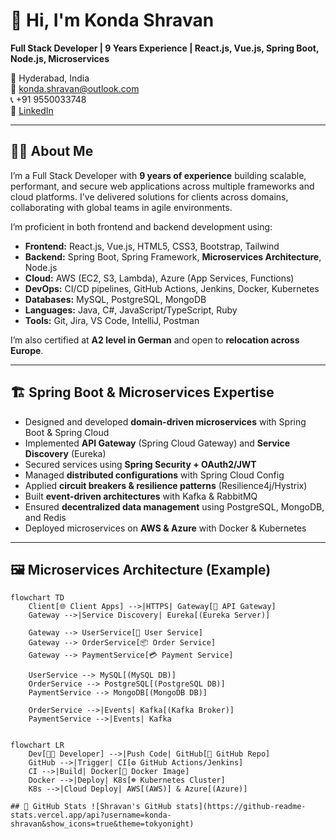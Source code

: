 # 👋 Hi, I'm Konda Shravan

**Full Stack Developer | 9 Years Experience | React.js, Vue.js, Spring Boot, Node.js, Microservices**

📍 Hyderabad, India  
📧 konda.shravan@outlook.com  
📞 +91 9550033748  
🔗 [LinkedIn](https://linkedin.com/in/kondas1202)

---

## 🧑‍💻 About Me

I’m a Full Stack Developer with **9 years of experience** building scalable, performant, and secure web applications across multiple frameworks and cloud platforms. I've delivered solutions for clients across domains, collaborating with global teams in agile environments.

I’m proficient in both frontend and backend development using:

- **Frontend:** React.js, Vue.js, HTML5, CSS3, Bootstrap, Tailwind  
- **Backend:** Spring Boot, Spring Framework, **Microservices Architecture**, Node.js  
- **Cloud:** AWS (EC2, S3, Lambda), Azure (App Services, Functions)  
- **DevOps:** CI/CD pipelines, GitHub Actions, Jenkins, Docker, Kubernetes  
- **Databases:** MySQL, PostgreSQL, MongoDB  
- **Languages:** Java, C#, JavaScript/TypeScript, Ruby  
- **Tools:** Git, Jira, VS Code, IntelliJ, Postman  

I’m also certified at **A2 level in German** and open to **relocation across Europe**.

---

## 🏗️ Spring Boot & Microservices Expertise

- Designed and developed **domain-driven microservices** with Spring Boot & Spring Cloud  
- Implemented **API Gateway** (Spring Cloud Gateway) and **Service Discovery** (Eureka)  
- Secured services using **Spring Security + OAuth2/JWT**  
- Managed **distributed configurations** with Spring Cloud Config  
- Applied **circuit breakers & resilience patterns** (Resilience4j/Hystrix)  
- Built **event-driven architectures** with Kafka & RabbitMQ  
- Ensured **decentralized data management** using PostgreSQL, MongoDB, and Redis  
- Deployed microservices on **AWS & Azure** with Docker & Kubernetes  

---

## 🖼️ Microservices Architecture (Example)

```mermaid
flowchart TD
    Client[🌐 Client Apps] -->|HTTPS| Gateway[🔑 API Gateway]
    Gateway -->|Service Discovery| Eureka[(Eureka Server)]
    
    Gateway --> UserService[👤 User Service]
    Gateway --> OrderService[📦 Order Service]
    Gateway --> PaymentService[💳 Payment Service]
    
    UserService --> MySQL[(MySQL DB)]
    OrderService --> PostgreSQL[(PostgreSQL DB)]
    PaymentService --> MongoDB[(MongoDB DB)]
    
    OrderService -->|Events| Kafka[(Kafka Broker)]
    PaymentService -->|Events| Kafka


flowchart LR
    Dev[👨‍💻 Developer] -->|Push Code| GitHub[🐙 GitHub Repo]
    GitHub -->|Trigger| CI[⚙️ GitHub Actions/Jenkins]
    CI -->|Build| Docker[🐳 Docker Image]
    Docker -->|Deploy| K8s[☸️ Kubernetes Cluster]
    K8s -->|Cloud Deploy| AWS[(AWS)] & Azure[(Azure)]

## 🚀 GitHub Stats ![Shravan's GitHub stats](https://github-readme-stats.vercel.app/api?username=konda-shravan&show_icons=true&theme=tokyonight)
